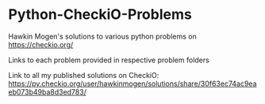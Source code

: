 # Python-CheckiO-Problems
Hawkin Mogen's solutions to various python problems on https://checkio.org/

Links to each problem provided in respective problem folders

Link to all my published solutions on CheckiO:
https://py.checkio.org/user/hawkinmogen/solutions/share/30f63ec74ac9eaeb073b49ba8d3ed783/
